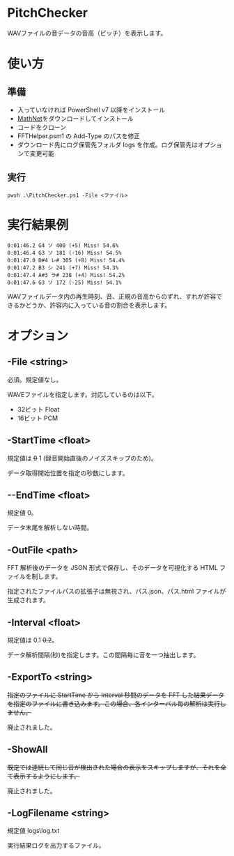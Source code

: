 # PitchChecker

WAVファイルの音データの音高（ピッチ）を表示します。

# 使い方

## 準備

* 入っていなければ PowerShell v7 以降をインストール
* [MathNet](https://numerics.mathdotnet.com/)をダウンロードしてインストール
* コードをクローン
* FFTHelper.psm1 の Add-Type のパスを修正
* ダウンロード先にログ保管先フォルダ logs を作成。ログ保管先はオプションで変更可能


## 実行

`
pwsh .\PitchChecker.ps1 -File <ファイル>
`

# 実行結果例

```
0:01:46.2 G4 ソ 400 (+5) Miss! 54.6%
0:01:46.4 G3 ソ 181 (-16) Miss! 54.5%
0:01:47.0 D#4 レ# 305 (+8) Miss! 54.4%
0:01:47.2 B3 シ 241 (+7) Miss! 54.3%
0:01:47.4 A#3 ラ# 238 (+4) Miss! 54.2%
0:01:47.6 G3 ソ 172 (-25) Miss! 54.1%
```

WAVファイルデータ内の再生時刻、音、正規の音高からのずれ、すれが許容できるかどうか、許容内に入っている音の割合を表示します。


# オプション

## -File \<string\>

必須。規定値なし。

WAVEファイルを指定します。対応しているのは以下。

* 32ビット Float
* 16ビット PCM

## -StartTime \<float\>

規定値は ~~0~~ 1 (録音開始直後のノイズスキップのため)。

データ取得開始位置を指定の秒数にします。

## --EndTime \<float\>

規定値 0。

データ末尾を解析しない時間。

## -OutFile \<path\>

FFT 解析後のデータを JSON 形式で保存し、そのデータを可視化する HTML ファイルを制します。

指定されたファイルパスの拡張子は無視され、パス.json、パス.html ファイルが生成されます。

## -Interval \<float\>

規定値は 0.1 ~~0.2~~。

データ解析間隔(秒)を指定します。この間隔毎に音を一つ抽出します。

## -ExportTo \<string\>

~~指定のファイルに StartTime から Interval 秒間のデータを FFT した結果データを指定のファイルに書き込みます。この場合、各インターバル毎の解析は実行しません。~~

廃止されました。

## -ShowAll

~~既定では連続して同じ音が検出された場合の表示をスキップしますが、それを全て表示するようにします。~~

廃止されました。

## -LogFilename \<string\>

規定値 logs\log.txt

実行結果ログを出力するファイル。

